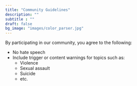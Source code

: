 ```yaml
---
title: "Community Guidelines"
description: ""
subtitle : ""
draft: false
bg_image: "images/color_parser.jpg"
---
```


By participating in our community, you agree to the following: </p>

* No hate speech
* Include trigger or content warnings for topics such as:
  * Violence
  * Sexual assault
  * Suicide
  * etc.

